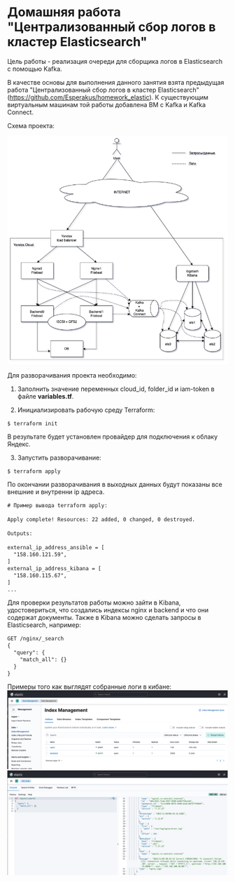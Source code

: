 # Домашняя работа "Централизованный сбор логов в кластер Elasticsearch"

Цель работы - реализация очереди для сборщика логов в Elasticsearch с помощью Kafka.

В качестве основы для выполнения данного занятия взята предыдущая работа "Централизованный сбор логов в кластер Elasticsearch" (https://github.com/Esperakus/homework_elastic). К существующим виртуальным машинам той работы добавлена ВМ с Kafka и Kafka Connect.


Схема проекта:

![project](https://github.com/Esperakus/homework_kafka/blob/main/pics/pic3.png)

Для разворачивания проекта необходимо:

1. Заполнить значение переменных cloud_id, folder_id и iam-token в файле **variables.tf**.

2. Инициализировать рабочую среду Terraform:

```
$ terraform init
```
В результате будет установлен провайдер для подключения к облаку Яндекс.

3. Запустить разворачивание:
```
$ terraform apply
```
По окончании разворачивания в выходных данных будут показаны все внешние и внутренни ip адреса. 

```
# Пример вывода terraform apply:

Apply complete! Resources: 22 added, 0 changed, 0 destroyed.

Outputs:

external_ip_address_ansible = [
  "158.160.121.59",
]
external_ip_address_kibana = [
  "158.160.115.67",
]
...
```

Для проверки результатов работы можно зайти в Kibana, удостовериться, что создались индексы nginx и backend и что они содержат документы. Также в Kibana можно сделать запросы в Elasticsearch, например:

```
GET /nginx/_search
{
  "query": {
    "match_all": {}
  }
}
```

Примеры того как выглядят собранные логи в кибане:
![kafka1](https://github.com/Esperakus/homework_kafka/blob/main/pics/pic1.png)
![kafka2](https://github.com/Esperakus/homework_kafka/blob/main/pics/pic2.png)
